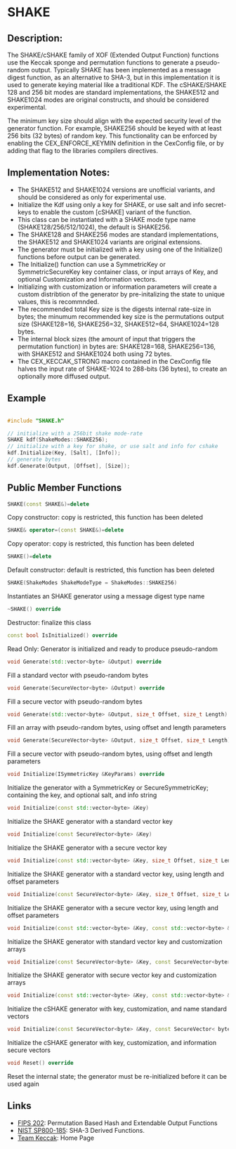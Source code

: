 # SHAKE

## Description:
The SHAKE/cSHAKE family of XOF (Extended Output Function) functions use the Keccak sponge and permutation functions to generate a pseudo-random output. 
Typically SHAKE has been implemented as a message digest function, as an alternative to SHA-3, but in this implementation it is used to generate keying material like a traditional KDF.
The cSHAKE/SHAKE 128 and 256 bit modes are standard implementations, the SHAKE512 and SHAKE1024 modes are original constructs, and should be considered experimental. 

The minimum key size should align with the expected security level of the generator function. 
For example, SHAKE256 should be keyed with at least 256 bits (32 bytes) of random key. 
This functionality can be enforced by enabling the CEX_ENFORCE_KEYMIN definition in the CexConfig file, or by adding that flag to the libraries compilers directives.

## Implementation Notes: 
* The SHAKE512 and SHAKE1024 versions are unofficial variants, and should be considered as only for experimental use. 
* Initialize the Kdf using only a key for SHAKE, or use salt and info secret-keys to enable the custom [cSHAKE] variant of the function. 
* This class can be instantiated with a SHAKE mode type name (SHAKE128/256/512/1024), the default is SHAKE256. 
* The SHAKE128 and SHAKE256 modes are standard implementations, the SHAKE512 and SHAKE1024 variants are original extensions. 
* The generator must be initialized with a key using one of the Initialize() functions before output can be generated. 
* The Initialize() function can use a SymmetricKey or SymmetricSecureKey key container class, or input arrays of Key, and optional Customization and Information vectors. 
* Initializing with customization or information parameters will create a custom distribtion of the generator by pre-initalizing the state to unique values, this is recommnded. 
* The recommended total Key size is the digests internal rate-size in bytes; the minumum recommended key size is the permutations output size (SHAKE128=16, SHAKE256=32, SHAKE512=64, SHAKE1024=128 bytes. 
* The internal block sizes (the amount of input that triggers the permutation function) in bytes are: SHAKE128=168, SHAKE256=136, with SHAKE512 and SHAKE1024 both using 72 bytes. 
* The CEX_KECCAK_STRONG macro contained in the CexConfig file halves the input rate of SHAKE-1024 to 288-bits (36 bytes), to create an optionally more diffused output. 

## Example
```cpp

#include "SHAKE.h"

// initialize with a 256bit shake mode-rate
SHAKE kdf(ShakeModes::SHAKE256);
// initialize with a key for shake, or use salt and info for cshake
kdf.Initialize(Key, [Salt], [Info]);
// generate bytes
kdf.Generate(Output, [Offset], [Size]);
```
       
## Public Member Functions

```cpp 
SHAKE(const SHAKE&)=delete 
```
Copy constructor: copy is restricted, this function has been deleted

```cpp 
SHAKE& operator=(const SHAKE&)=delete 
```
Copy operator: copy is restricted, this function has been deleted

```cpp 
SHAKE()=delete 
```
Default constructor: default is restricted, this function has been deleted

```cpp 
SHAKE(ShakeModes ShakeModeType = ShakeModes::SHAKE256)
```
Instantiates an SHAKE generator using a message digest type name
 
 ```cpp 
~SHAKE() override
 ```
Destructor: finalize this class

```cpp 
const bool IsInitialized() override
```
Read Only: Generator is initialized and ready to produce pseudo-random

```cpp
void Generate(std::vector<byte> &Output) override
```
Fill a standard vector with pseudo-random bytes
 
```cpp 
void Generate(SecureVector<byte> &Output) override
```
Fill a secure vector with pseudo-random bytes
 
```cpp 
void Generate(std::vector<byte> &Output, size_t Offset, size_t Length) override
```
Fill an array with pseudo-random bytes, using offset and length parameters

```cpp 
void Generate(SecureVector<byte> &Output, size_t Offset, size_t Length) override
```
Fill a secure vector with pseudo-random bytes, using offset and length parameters

```cpp 
void Initialize(ISymmetricKey &KeyParams) override
```
Initialize the generator with a SymmetricKey or SecureSymmetricKey; containing the key, and optional salt, and info string

```cpp 
void Initialize(const std::vector<byte> &Key)
```
Initialize the SHAKE generator with a standard vector key

```cpp 
void Initialize(const SecureVector<byte> &Key)
```
Initialize the SHAKE generator with a secure vector key

```cpp 
void Initialize(const std::vector<byte> &Key, size_t Offset, size_t Length)
```
Initialize the SHAKE generator with a standard vector key, using length and offset parameters

```cpp 
void Initialize(const SecureVector<byte> &Key, size_t Offset, size_t Length)
```
Initialize the SHAKE generator with a secure vector key, using length and offset parameters

```cpp 
void Initialize(const std::vector<byte> &Key, const std::vector<byte> &Customization)
```
Initialize the SHAKE generator with standard vector key and customization arrays

```cpp 
void Initialize(const SecureVector<byte> &Key, const SecureVector<byte> &Customization)
```
Initialize the SHAKE generator with secure vector key and customization arrays

```cpp 
void Initialize(const std::vector<byte> &Key, const std::vector<byte> &Customization, const std::vector<byte> &Information)
```
Initialize the cSHAKE generator with key, customization, and name standard vectors

```cpp 
void Initialize(const SecureVector<byte> &Key, const SecureVector< byte > &Customization, const SecureVector<byte> &Information)
```
Initialize the cSHAKE generator with key, customization, and information secure vectors

```cpp 
void Reset() override
```
Reset the internal state; the generator must be re-initialized before it can be used again   

## Links

* [FIPS 202](http://nvlpubs.nist.gov/nistpubs/FIPS/NIST.FIPS.202.pdf): Permutation Based Hash and Extendable Output Functions 
* [NIST SP800-185](http://nvlpubs.nist.gov/nistpubs/SpecialPublications/NIST.SP.800-185.pdf): SHA-3 Derived Functions. 
* [Team Keccak](https://keccak.team/index.html): Home Page
   
